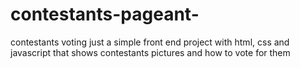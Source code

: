 # contestants-pageant-
contestants voting
just a simple front end project with html, css and javascript that shows contestants pictures and how to vote for them
